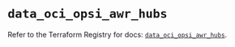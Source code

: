 # `data_oci_opsi_awr_hubs`

Refer to the Terraform Registry for docs: [`data_oci_opsi_awr_hubs`](https://registry.terraform.io/providers/oracle/oci/6.18.0/docs/data-sources/opsi_awr_hubs).
